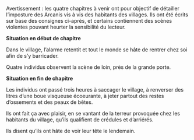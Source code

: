 Avertissement : les quatre chapitres à venir ont pour objectif de détailler l’imposture des Arcanis vis à vis des habitants des villages. Ils ont été écrits sur base des consignes ci-après, et certains contiennent des scènes violentes pouvant heurter la sensibilité du lecteur.

**Situation en début de chapitre**

Dans le village, l’alarme retentit et tout le monde se hâte de rentrer chez soi afin de s’y barricader.

Quatre individus observent la scène de loin, près de la grande porte.

**Situation en fin de chapitre**

Les individus ont passé trois heures à saccager le village, à renverser des litres d’une boue visqueuse écoeurante, à jeter partout des restes d’ossements et des peaux de bêtes.

Ils ont fait ça avec plaisir, en se vantant de la terreur provoquée chez les habitants du village, qu’ils qualifient de crédules et d’arriérés.

Ils disent qu’ils ont hâte de voir leur tête le lendemain.